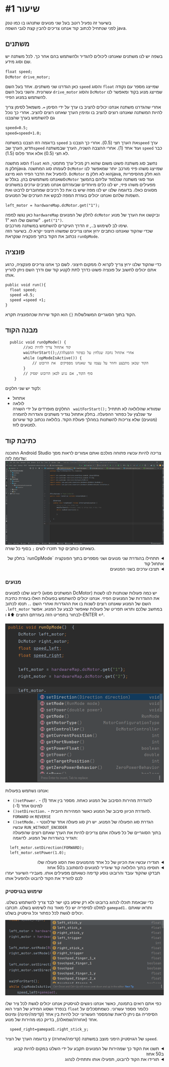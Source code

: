 # שיעור #1 
בשיעור זה נפעיל רוטב בעל שני מנועים שתנהגו בו כמו טנק  
לפני שנתחיל לכתוב קוד אנחנו צריכים להבין קצת לגבי השפה java.  
## משתנים  
בשפה יש לנו משתנים שאנחנו ליכולים להגדיר ולהשתמש בהם אחר כך. לכל  משתנה יש שם וסוג מידע.  

`float speed;`  
`DcMotor drive_motor;`  
  
כאן הגדרנו שני משתנים. אחד בעל השם `speed` והסוג `float` שמייצג מספר עם נקודה עשרונית. והשני בעל השם `drive_motor` והסוג `DcMotor` שמייצג מנוע בקוד ומאפשר לנו להשתמש במנוע הפיזי.  

אחרי שהגדרנו משתנה אנחנו יכולים להציב בו ערך על ידי הסימן `=`. משמאל לסימן צריך להיות המשתנה שאנחנו רוצים להציב בו ומימין הערך שאחנו רוצים להציב. אחרי כך נוכל גם להשתמש בערך שהצבנו

`speed=0.5;`  
`speed=speed+1.0;`  

בדוגמה הזו  הצבנו במשתנה `speed` את הערך חצי (0.5). אחרי כך  הצבנו ב`speed` ערך חדש, הערך שב`speed` ועוד אחד (1). אחרי ההצבה השניה, הערך שבמשתנה `speed` כבר לא חצי (0.5) אלא אחד פלוס (1.5).  

הסוג מתשנה `float` נחשב סוג משתנה פשוט משום שהוא רק מכיל ערך מתמטי, הוא חלק מjava. לעומתו סוג המתשנה `DcMotor` שמייצג משהו פיזי מורכב יותר שמאפשר לנו להפעיל את הדבר הפיזי הוא מייצג. `DcMotor` הוא לא חלק מjava, הוא חלק מהסיפריות שאנחנו משתמשים בהן. בגלל ש`DcMotor` ועוד סוגי משתנה שנלמוד עליהם בהמשך מפעילים משהו פיזי, יש לנו כלים מיוחדים שבעזרתם אנחנו מציבים ערכים במשתנים מסוגים כאלו. בדוגמה שלנו יש לנו מפה שיש בו את כל רכיבים שמחוברים לרבוט ואת השמות שלהם ואנחנו יכולים בעזרת המפה לבקש את הערכים של המנועים.  

`left_motor = hardwareMap.dcMotor.get("1");`  

כאן נגשו למפה `hardwareMap` לחלק של המנועים `dcMotor` וביקשנו את הערך של מנוע שהשם שלו הוא "1" `.get("1")`.  
שימו לב לשימוש ב`.`, זו הדרך העיקרים להשתמש במשתנה מורכבים.  
שכדי שהקוד שאנחנו כותבים ירוץ אחנו צריכים שמשהו חיצוני יקרא לו. בשיעור הזה נכתוב את הקוד בתוך פונקציה שנקראת `runOpMode`.  
## פונציה 
כדי שהקוד שלנו ירוץ צריך לקרוא לו ממקום חיצוני. לשם כך אחנו צריכים פונקציה, כרגע אתם יכולים לחשוב על פונציה פשוט כדרך לתת לקטע קוד שם ודרך השם ניתן להריץ אותו.  
```
public void run(){
  float speed;
  speed =0.5;
  speed =speed +1;
}
```  
הקוד בתוך הסוגריים המשולשלות `{}` הוא הקוד שירות שכהפונציה תקרא.
## מבנה הקוד  
```
  public void runOpMode() {
        //קוד אתחול צריך להיות כאן
        waitForStart();//אחרי אתחול נחכה שנלחץ על כפתור ההפעלה
        while (opModeIsActive()) {
            // הקוד שכאן מתבצע וחוזר על עצמו עד שאנחנו מפסיקים  את הרובוט
        }
        // סוף הקוד, אם נגיע לכאן הרובוט יפסיק
    }
```
לקוד יש שני חלקים:
* אתחול  
* לולאה  
החלקים מופרדים על ידי השורה ` waitForStart();` שמוודא שהלולאה לא תתחיל עד שנלצץ על כפתור ההפעלה. בחלק אתחול נגדיר משתנים והגדרות לחומרה (מנועים) שלא צריכות להשתנות במהלך פעולת הקוד. בלולאה נכתוב קוד שיגרום למנועים לזוז.

## כתיבת קוד  
התוכנה Android Studio צריכה להיות עכשיו פתוחה מולכם ואתם אמורים לראות מסך שדומה לזה:  
![תחילת קוד](res/initialOpMode.png)
כשאתם כותבים קוד תזכרו לשים `;` בסוף כל שורה.  
<details>
<summary dir="rtl"> תתחילו בהגדרת שני מנועים ושני מספרים בתוך  הפונקציה `runOpMode` בחלק של אתחול קוד</summary>  
  
```
    public void runOpMode() {
        DcMotor left_motor;
        DcMotor right_motor;
        float speed_left;
        float speed_right;

        waitForStart();
```
</details>  
<details>
<summary dir="rtl"> תציבו ערכים בשני המנועים </summary>  
  
```
    public void runOpMode() {
        DcMotor left_motor;
        DcMotor right_motor;
        float speed_left;
        float speed_right;

        left_motor = hardwareMap.dcMotor.get("1");
        right_motor = hardwareMap.dcMotor.get("2");

        waitForStart();
```
</details>  

### מנועים  

לייצוג שלנו למנועים (המשתנים מסוג DcMotor) יש כמה פעולות שנותנות לנו לשנות את ההגדרות של המנועים הפיזי. אנחנו יכולים להשתמש בפעולות האלו בעזרת כתיבת השם של המנוע שאנחנו רוצים לשנות בו את ההגדרות ואחרי השם `.`. תנסו לכתוב `.left_motor` במחשב שלכם ותראו תפריט של פעולות שאפשר לבצע על המנוע. אפשר לבחור בתפריט הזה בעזרתם החצים ⬆️⬇️ ו-ENTER ↩️.    

![תפריט פונקציות](res/functionSuggestionMenu.png)  

אנחנו נשתמש בפעולות:  

* &#x200f;`()setPower.` - להגדרת מהירות הסיבוב של המנוע כאחוז. מספר בין אחד (1) למינוס אחד (1-)  
* &#x200f;`()setDirection.` - להגדרת הכיוון סיבוב של המנוע כאשר המהירות חיובית. `FORWARD` או `REVERSE`  
* &#x200f;`()setMode.` - הגדרת סוג הפעולה של המנוע. יש רק סוג פעולה אחד שרלוונטי עכשיו `RUN_WITHOUT_ENCODER`  
בתוך הסוגריים של כל פעולה אתם צריכים להיות את הערך שאתם רוצים שהפעולה תגדיר בהגדרות של המנוע. לדוגמה:

```
  left_motor.setDirection(FORWARD);
  left_motor.setPower(1.0);
```  

<details>
<summary dir="rtl"> תגדירו עכשיו את הכיוון של כל אחד מהמנועים ואת הסוג פעולה שלו </summary>  
  
```
    public void runOpMode() {
        DcMotor left_motor;
        DcMotor right_motor;
        float speed_left;
        float speed_right;

        left_motor = hardwareMap.dcMotor.get("1");
        right_motor = hardwareMap.dcMotor.get("2");

        left_motor.setMode(RUN_WITHOUT_ENCODER);
        right_motor.setMode(RUN_WITHOUT_ENCODER);

        left_motor.setDirection(FORWARD);
        right_motor.setDirection(REVERSE);
        waitForStart();
```
</details>  

<details>
<summary dir="rtl"> תוסיפו בתוך הלולאה קוד שיגדיר למנועים להסתובב ב50 אחוז </summary>  
  
```
    public void runOpMode() {
        DcMotor left_motor;
        DcMotor right_motor;
        float speed_left;
        float speed_right;

        left_motor = hardwareMap.dcMotor.get("1");
        right_motor = hardwareMap.dcMotor.get("2");

        left_motor.setMode(RUN_WITHOUT_ENCODER);
        right_motor.setMode(RUN_WITHOUT_ENCODER);

        left_motor.setDirection(FORWARD);
        right_motor.setDirection(REVERSE);

        waitForStart();
      
        while (opModeIsActive()) {
            speed_left=0.5;
            speed_right=0.5;
            left_motor.setPower(speed_left);
            right_motor.setPower(speed_right);
        }
    }
```
</details>  
תבדקו שהקוד עובד והרובוט נוסע קדימה כשאתם מפעילים אותו. מעבירי השיעור יעזרו לכם להוריד את הקוד לרובוט ולהפעיל אותו

### שימוש בגויסטיק  
כדי שבאמת תוכלו לנהוג ברובוט ולא רק שיסע בקו ישר לבד צריך להשתמש בשלט. למזלנו לסיפריה יש כלי מאוד נוח לשימוש בשלט. תכתבו `gamepad1.` ותראו שאתם יכולים לגשת לכל כפתור וכל גויסטיק בשלט.  

![תפריט עם כל הכפתורים וגויסטיקים בשלט](res/gamepad1Suggestions.png)  

כפי אתם רואים בתמונה, כאשר אנחנו ניגשים לגויסטיק אנחנו יכולים לגשת לכל ציר שלו בנפרד ושסוג המידע של הציר  הוא `float` כלומר מספר עשרוני. כשמתסכלים על הסיפריה גם ניתן לראות שהמספר העשרוני יכול להיות בין אחד (קדימה/ימינה) ומינוס אחד (אחורה/שמאלה), בדיוק כמו מהירות של מנוע.  

```
  speed_right=gamepad1.right_stick_y;
```  
בדוגמה הערך של הציר y (קדימה/אחורה) של הגויסטיק הימני מוצב במשתנה `speed`.  
<details>
<summary dir="rtl">תשנו את הקוד כך שמהירות של המנועים תקבע על ידי השלט במקום להיות קבוע ב50 אחוז</summary>  
  
```
    public void runOpMode() {
        DcMotor left_motor;
        DcMotor right_motor;
        float speed_left;
        float speed_right;

        left_motor = hardwareMap.dcMotor.get("1");
        right_motor = hardwareMap.dcMotor.get("2");

        left_motor.setMode(RUN_WITHOUT_ENCODER);
        right_motor.setMode(RUN_WITHOUT_ENCODER);

        left_motor.setDirection(FORWARD);
        right_motor.setDirection(REVERSE);

        waitForStart();
      
        while (opModeIsActive()) {
            speed_left=gamepad1.left_stick_y;
            speed_right=gamepad1.right_stick_y;
            left_motor.setPower(speed_left);
            right_motor.setPower(speed_right);
        }
    }
```
</details>  
<details>
<summary dir="rtl">תורידו את הקוד לרובוט, תפעילו אותו ותתחילו לנהוג</summary>  
אם שמתם לב שהגויסטיק השמאלי מתנהג הפוך זה בגלל שבשלטים מקובל להפוך את הערך של ציר y של הגויסטיק השמאלי.  
אפשר לתקן את ההיפוך על ידי הסימן מינוס `-` שיהפוך את המספר שוב.  
```
speed_left=-gamepad1.left_stick_y;
```
</details>  



